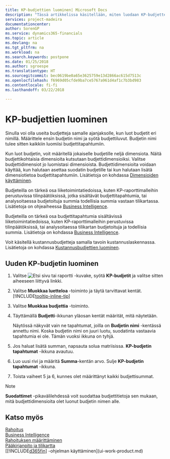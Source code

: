 ```yaml
---
title: KP-budjettien luominen| Microsoft Docs
description: "Tässä artikkelissa käsitellään, miten luodaan KP-budjetteja ennustamaan erilaisia taloudellisia toimintoja ja miten dimensiot määritetään liiketoimintatietoja varten."
services: project-madeira
documentationcenter: 
author: SorenGP
ms.service: dynamics365-financials
ms.topic: article
ms.devlang: na
ms.tgt_pltfrm: na
ms.workload: na
ms.search.keywords: postpone
ms.date: 01/25/2018
ms.author: sgroespe
ms.translationtype: HT
ms.sourcegitcommit: bec0619be0a65e3625759e13d2866ac615d7513c
ms.openlocfilehash: f6969d05cfde9ba7ce5767a961d4af1c7b3bd983
ms.contentlocale: fi-fi
ms.lasthandoff: 03/22/2018

---
```

# <a name="create-gl-budgets"></a>KP-budjettien luominen
Sinulla voi olla useita budjetteja samalle ajanjaksolle, kun luot budjetit eri nimillä. Määrittele ensin budjetin nimi ja syötä budjettiluvut. Budjetin nimi tulee sitten kaikkiin luomiisi budjettitapahtumiin.  

 Kun luot budjetin, voit määritellä jokaiselle budjetille neljä dimensiota. Näitä budjettikohtaisia dimensioita kutsutaan budjettidimensioiksi. Valitse budjettidimensiot jo luomistasi dimensioista. Budjettidimensioita voidaan käyttää, kun halutaan asettaa suodatin budjetille tai kun halutaan lisätä dimensiotietoa budjettitapahtumiin. Lisätietoja on kohdassa [Dimensioiden käyttäminen](finance-dimensions.md).

 Budjeteilla on tärkeä osa liiketoimintatiedoissa, kuten KP-raporttimalleihin perustuvissa tilinpäätöksissä, jotka sisältävät budjettitapahtumia, tai analysoitaessa budjetoituja summia todellisia summia vastaan tilikartassa. Lisätietoja on ohjeaiheessa [Business Intelligence](bi.md).

 Budjeteilla on tärkeä osa budjettitapahtumia sisältävissä liiketoimintatiedoissa, kuten KP-raporttimalleihin perustuvissa tilinpäätöksissä, tai analysoitaessa tilikartan budjetoituja ja todellisia summia. Lisätietoja on kohdassa [Business Intelligence](bi.md).

Voit käsitellä kustannusbudjetteja samalla tavoin kustannuslaskennassa. Lisätietoja on kohdassa [Kustannusbudjettien luominen](finance-create-cost-budgets.md).    

## <a name="to-create-a-new-gl-budget"></a>Uuden KP-budjetin luominen  
1. Valitse ![Etsi sivu tai raportti](media/ui-search/search_small.png "Etsi sivu tai raportti -kuvake") -kuvake, syötä **KP-budjetit** ja valitse sitten aiheeseen liittyvä linkki.  
2. Valitse **Muokkaa luetteloa** -toiminto ja täytä tarvittavat kentät. [!INCLUDE[tooltip-inline-tip](includes/tooltip-inline-tip_md.md)]  
3. Valitse **Muokkaa budjettia** -toiminto.
4. Täyttämällä **Budjetti**-ikkunan yläosan kentät määrität, mitä näytetään.  

    Näytössä näkyvät vain ne tapahtumat, joilla on **Budjetin nimi** -kentässä annettu nimi. Koska budjetin nimi on juuri luotu, suodatinta vastaavia tapahtumia ei ole. Tämän vuoksi ikkuna on tyhjä.  
5. Jos haluat lisätä summan, napsauta solua matriisissa. **KP-budjetin tapahtumat** -ikkuna avautuu.  
6. Luo uusi rivi ja määritä **Summa**-kentän arvo. Sulje **KP-budjetin tapahtumat** -ikkuna.  
7. Toista vaiheet 5 ja 6, kunnes olet määrittänyt kaikki budjettisummat.  

> [!NOTE]  
>  **Suodattimet** -pikavälilehdessä voit suodattaa budjettitietoja sen mukaan, mitä budjettidimensioita olet luonut budjetin nimen alle.   

## <a name="see-also"></a>Katso myös
[Rahoitus](finance.md)  
[Business Intelligence](bi.md)  
[Rahoituksen määrittäminen](finance-setup-finance.md)  
[Pääkirjanpito ja tilikartta](finance-general-ledger.md)  
[[!INCLUDE[d365fin](includes/d365fin_md.md)] -ohjelman käyttäminen](ui-work-product.md)  

